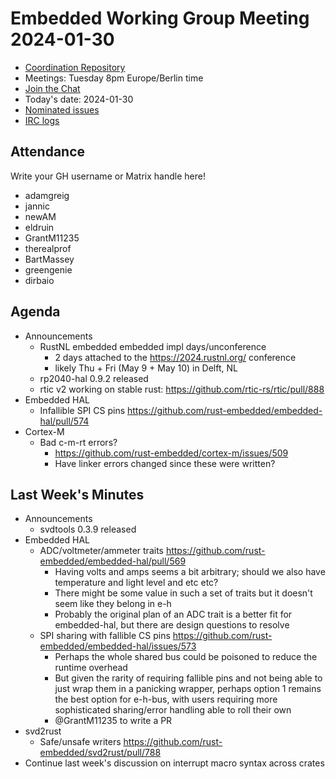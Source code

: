 # Embedded Working Group Meeting 2024-01-30

* [Coordination Repository]
* Meetings: Tuesday 8pm Europe/Berlin time
* [Join the Chat]
* Today's date: 2024-01-30
* [Nominated issues](https://github.com/search?q=org%3Arust-embedded+label%3Anominated+is%3Aopen&type=Issues)
* [IRC logs]

[Coordination Repository]: https://github.com/rust-embedded/wg
[Join the Chat]: https://matrix.to/#/#rust-embedded:matrix.org
[IRC logs]: https://libera.irclog.whitequark.org/rust-embedded/2024-01-30

## Attendance

Write your GH username or Matrix handle here!

* adamgreig
* jannic
* newAM
* eldruin
* GrantM11235
* therealprof
* BartMassey
* greengenie
* dirbaio

## Agenda

* Announcements
    * RustNL embedded embedded impl days/unconference
        * 2 days attached to the https://2024.rustnl.org/ conference
        * likely Thu + Fri (May 9 + May 10) in Delft, NL
    * rp2040-hal 0.9.2 released
    * rtic v2 working on stable rust: https://github.com/rtic-rs/rtic/pull/888
* Embedded HAL
    * Infallible SPI CS pins https://github.com/rust-embedded/embedded-hal/pull/574
* Cortex-M
    * Bad c-m-rt errors?
        * https://github.com/rust-embedded/cortex-m/issues/509
        * Have linker errors changed since these were written?

## Last Week's Minutes

* Announcements
    * svdtools 0.3.9 released
* Embedded HAL
    * ADC/voltmeter/ammeter traits https://github.com/rust-embedded/embedded-hal/pull/569
        * Having volts and amps seems a bit arbitrary; should we also have temperature and light level and etc etc?
        * There might be some value in such a set of traits but it doesn't seem like they belong in e-h
        * Probably the original plan of an ADC trait is a better fit for embedded-hal, but there are design questions to resolve
    * SPI sharing with fallible CS pins https://github.com/rust-embedded/embedded-hal/issues/573
        * Perhaps the whole shared bus could be poisoned to reduce the runtime overhead
        * But given the rarity of requiring fallible pins and not being able to just wrap them in a panicking wrapper, perhaps option 1 remains the best option for e-h-bus, with users requiring more sophisticated sharing/error handling able to roll their own
        * @GrantM11235 to write a PR
* svd2rust
    * Safe/unsafe writers https://github.com/rust-embedded/svd2rust/pull/788
* Continue last week's discussion on interrupt macro syntax across crates
